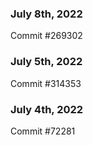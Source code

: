 ### July 8th, 2022

Commit #269302

### July 5th, 2022

Commit #314353


### July 4th, 2022

Commit #72281
